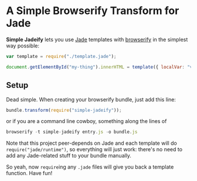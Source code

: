 # A Simple Browserify Transform for Jade

**Simple Jadeify** lets you use [Jade][] templates with [browserify][] in the simplest way possible:

```js
var template = require("./template.jade");

document.getElementById("my-thing").innerHTML = template({ localVar: "value", anotherOne: "another value" });
```

## Setup

Dead simple. When creating your browserify bundle, just add this line:

```js
bundle.transform(require("simple-jadeify"));
```

or if you are a command line cowboy, something along the lines of

```js
browserify -t simple-jadeify entry.js -o bundle.js
```

Note that this project peer-depends on Jade and each template will do `require("jade/runtime")`, so everything will just
work: there's no need to add any Jade-related stuff to your bundle manually.

So yeah, now `require`ing any `.jade` files will give you back a template function. Have fun!

[Jade]: http://jade-lang.com/
[browserify]: https://github.com/substack/node-browserify
